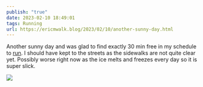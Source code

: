 ```yaml
---
publish: "true"
date: 2023-02-10 18:49:01
tags: Running
url: https://ericmwalk.blog/2023/02/10/another-sunny-day.html
---
```


Another sunny day and was glad to find exactly 30 min free in my schedule to [run](http://www.strava.com/activities/8539836979). I should have kept to the streets as the sidewalks are not quite clear yet. Possibly worse right now as the ice melts and freezes every day so it is super slick.


![](https://ericmwalk.blog/uploads/2023/2a4235e413.jpg)